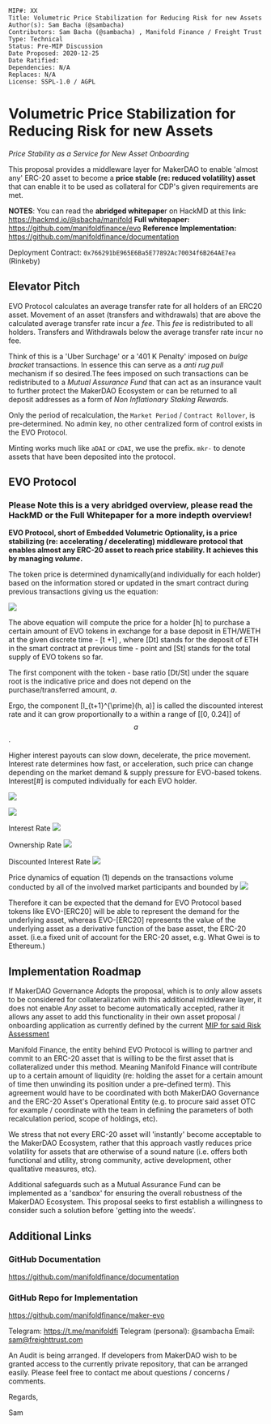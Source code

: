 ```
MIP#: XX
Title: Volumetric Price Stabilization for Reducing Risk for new Assets
Author(s): Sam Bacha (@sambacha)
Contributors: Sam Bacha (@sambacha) , Manifold Finance / Freight Trust
Type: Technical
Status: Pre-MIP Discussion
Date Proposed: 2020-12-25
Date Ratified:
Dependencies: N/A
Replaces: N/A
License: SSPL-1.0 / AGPL
```

# Volumetric Price Stabilization for Reducing Risk for new Assets

_Price Stability as a Service for New Asset Onboarding_

This proposal provides a middleware layer for MakerDAO to enable 'almost any' ERC-20 asset to become a **price stable (re: reduced volatility) asset** that can enable it to be used as collateral for CDP's given requirements are met.

**NOTES**: You can read the
**abridged whitepape**r on HackMD at this link:
https://hackmd.io/@sbacha/manifold
**Full whitepaper:**
https://github.com/manifoldfinance/evo
**Reference Implementation:**
https://github.com/manifoldfinance/documentation

Deployment Contract: `0x766291bE965E6Ba5E77892Ac70034f6B264AE7ea` (Rinkeby)

## Elevator Pitch

EVO Protocol calculates an average transfer rate for all holders of an ERC20 asset. Movement of an asset (transfers and withdrawals) that are above the calculated average transfer rate incur a _fee_. This _fee_ is redistributed to all holders. Transfers and Withdrawals below the average transfer rate incur no fee.

Think of this is a 'Uber Surchage' or a '401 K Penalty' imposed on _bulge bracket_ transactions. In essence this can serve as a _anti rug pull_ mechanism if so desired.The fees imposed on such transactions can be redistributed to a _Mutual Assurance Fund_ that can act as an insurance vault to further protect the MakerDAO Ecosystem or can be returned to all deposit addresses as a form of _Non Inflationary Staking Rewards_.

Only the period of recalculation, the `Market Period` / `Contract Rollover`, is pre-determined. No admin key, no other centralized form of control exists in the EVO Protocol.

Minting works much like `aDAI` or `cDAI`, we use the prefix. `mkr-` to denote assets that have been deposited into the protocol.

## EVO Protocol

### Please Note this is a very abridged overview, please read the HackMD or the Full Whitepaper for a more indepth overview!

**EVO Protocol, short of Embedded Volumetric Optionality, is a price stabilizing (re: accelerating / decelerating) middleware protocol that enables almost any ERC-20 asset to reach price stability. It achieves this by managing _volume_.**

The token price is determined dynamically(and individually for each holder) based on the information stored or updated in the smart contract during previous transactions giving us the equation:

<img src="https://render.githubusercontent.com/render/math?math=%24P_%7Bt%2B1%7D(h%2C%20a)%3A%3D%5Csqrt%7B%5Cfrac%7BD_%7Bt%7D%7D%7BS_%7Bt%7D%7D%7D%2BI_%7Bt%2B1%7D%5E%7B%5Cprime%7D(h%2C%20a)%24">

The above equation will compute the price for a holder \[h\] to purchase a certain amount of EVO tokens in exchange for a base deposit in ETH/WETH at the given discrete time - \[t +1\] , where \[Dt\] stands for the deposit of ETH in the smart contract at previous time - point and \[St\] stands for the total supply of EVO tokens so far.

The first component with the token - base ratio \[Dt/St\] under the square root is the indicative price and does not depend on the purchase/transferred amount, $a$.

Ergo, the component \[I\_{t+1}^{\prime}(h, a)\] is called the discounted interest rate and it can grow proportionally to a within a range of \[[0, 0.24]\] of $$a$$.

Higher interest payouts can slow down, decelerate, the price movement. Interest rate determines how fast, or acceleration, such price can change depending on the market demand & supply pressure for EVO-based tokens. Interest[#] is computed individually for each EVO holder.

![](https://cdn.mathpix.com/snip/images/riJoy07HScO9IfoAwmdyldN_EE0ut90HvtWyHG_L1KQ.original.fullsize.png)

![](https://cdn.mathpix.com/snip/images/5zVJIXSJPgQoAShFaClp2XRdqu2xbrcx-N7hQnYCmvw.original.fullsize.png)

Interest Rate
<img src="https://render.githubusercontent.com/render/math?math=%5C%5B%20P_%7Bt%2B1%7D(h%2C%20a)%3A%3D%5Csqrt%7B%5Cfrac%7BD_%7Bt%7D%7D%7BS_%7Bt%7D%7D%7D%2BI_%7Bt%2B1%7D%5E%7B%5Cprime%7D(h%2C%20a)%20%5C%5D">

Ownership Rate
<img src="https://render.githubusercontent.com/render/math?math=%5C%5Bl_%7Bt%2B1%7D%5E%7B%5Cprime%7D(h%2C%20a)%3A%3D%5Cfrac%7Ba%20%5Ctimes%20%5Csqrt%7Bl%20*%20%5Cmax%20%5Cleft(%5Cmin%20%5Cleft(%5Ctheta%2C%20l%5E%7B2%7D%5Cright)%2C%201%5Cright)%7D%7D%7B100%7D%5C%5D%0A%0A">

Discounted Interest Rate
<img src="https://render.githubusercontent.com/render/math?math=%5C%5BI_%7Bt%2B1%7D%5E%7B%5Cprime%7D(h%2C%20a)%3A%3D%5Cmax%20%5Cleft(I_%7Bt%2B1%7D(h%2C%20a)%2C%20l_%7Bt%2B1%7D%5E%7B%5Cprime%7D(h%2C%20a)%5Cright)-l_%7Bt%2B1%7D%5E%7B%5Cprime%7D(h%2C%20a)%5C%5D">

Price dynamics of equation (1) depends on the transactions volume conducted by all of the involved market participants and bounded by
<img src="https://render.githubusercontent.com/render/math?math=%5CO(sqrt(n))%5C%5D">

Therefore it can be expected that the demand for EVO Protocol based tokens like EVO-[ERC20] will be able to represent the demand for the underlying asset, whereas EVO-[ERC20] represents the value of the underlying asset as a derivative function of the base asset, the ERC-20 asset. (i.e.a fixed unit of account for the ERC-20 asset, e.g. What Gwei is to Ethereum.)

## Implementation Roadmap

If MakerDAO Governance Adopts the proposal, which is to _only_ allow assets to be considered for collateralization with this additional middleware layer, it does not enable _Any_ asset to become automatically accepted, rather it allows any asset to add this functionality in their own asset proposal / onboarding application as currently defined by the current [MIP for said Risk Assessment](https://forum.makerdao.com/t/mip7c3-sp5-domain-team-onboarding-risk-domain-team/5476)

Manifold Finance, the entity behind EVO Protocol is willing to partner and commit to an ERC-20 asset that is willing to be the first asset that is collateralized under this method. Meaning Manifold Finance will contribute up to a certain amount of liquidity (re: holding the asset for a certain amount of time then unwinding its position under a pre-defined term). This agreement would have to be coordinated with both MakerDAO Governance and the ERC-20 Asset's Operational Entity (e.g. to procure said asset OTC for example / coordinate with the team in defining the parameters of both recalculation period, scope of holdings, etc).

We stress that not every ERC-20 asset will 'instantly' become acceptable to the MakerDAO Ecosystem, rather that this approach vastly reduces price volatility for assets that are otherwise of a sound nature (i.e. offers both functional and utility, strong community, active development, other qualitative measures, etc).

Additional safeguards such as a Mutual Assurance Fund can be implemented as a 'sandbox' for ensuring the overall robustness of the MakerDAO Ecosystem. This proposal seeks to first establish a willingness to consider such a solution before 'getting into the weeds'.

## Additional Links

### GitHub Documentation

https://github.com/manifoldfinance/documentation

### GitHub Repo for Implementation

https://github.com/manifoldfinance/maker-evo

Telegram: https://t.me/manifoldfi
Telegram (personal): @sambacha
Email: sam@freighttrust.com

An Audit is being arranged. If developers from MakerDAO wish to be granted access to the currently private repository, that can be arranged easily. Please feel free to contact me about questions / concerns / comments.

Regards,

Sam
